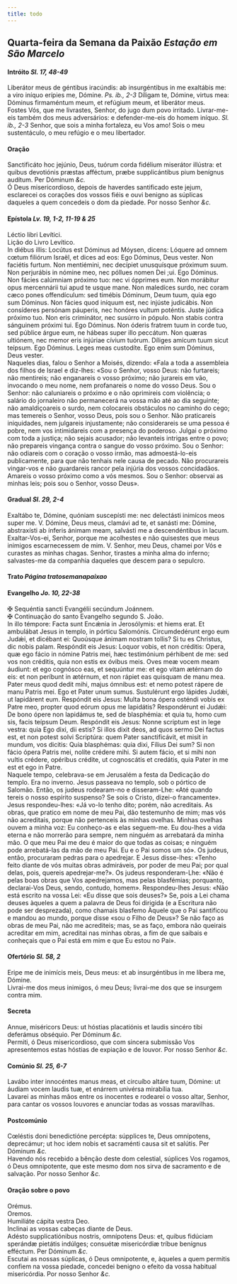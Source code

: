 ```yaml
---
title: todo
---
```

<h2 class="text-center">Quarta-feira da Semana da Paixão <em>Estação em São Marcelo</em></h2>

<h4 class="text-center">Intróito <em>Sl. 17, 48-49</em></h4>
<div class="container-fluid">
<div class="row">
<div class="dropcap text-justify">
Liberátor meus de géntibus iracúndis: ab insurgéntibus in me exaltábis me: a viro iníquo erípies me, Dómine. <em>Ps. ib., 2-3</em> Díligam te, Dómine, virtus mea: Dóminus firmaméntum meum, et refúgium meum, et liberátor meus.
</div>
<div class="dropcap text-justify">
Fostes Vós, que me livrastes, Senhor, do jugo dum povo irritado. Livrar-me-eis também dos meus adversários: e defender-me-eis do homem iníquo. <em>Sl. ib., 2-3</em> Senhor, que sois a minha fortaleza, eu Vos amo! Sois o meu sustentáculo, o meu refúgio e o meu libertador.
</div>
</div>
</div>

<h4 class="text-center">Oração</h4>
<div class="container-fluid">
<div class="row">
<div class="dropcap text-justify">
Sanctificáto hoc jejúnio, Deus, tuórum corda fidélium miserátor illústra: et quibus devotiónis præstas afféctum, præbe supplicántibus pium benígnus audítum. Per Dóminum <em>&c.</em>
</div>
<div class="dropcap text-justify">
Ó Deus misericordioso, depois de haverdes santificado este jejum, esclarecei os corações dos vossos fiéis e ouvi benigno as súplicas daqueles a quem concedeis o dom da piedade. Por nosso Senhor <em>&c.</em>
</div>
</div>
</div>

<h4 class="text-center">Epístola <em>Lv. 19, 1-2, 11-19 & 25</em></h4>
<div class="container-fluid">
<div class="row">
<div class="text-justify">
Léctio libri Levítici.
</div>
<div class="text-justify">
Lição do Livro Levítico.
</div>
<div class="dropcap text-justify">
In diébus illis: Locútus est Dóminus ad Móysen, dicens: Lóquere ad omnem cœtum filiórum Israël, et dices ad eos: Ego Dóminus, Deus vester. Non faciétis furtum. Non mentiémini, nec decípiet unusquísque próximum suum. Non perjurábis in nómine meo, nec póllues nomen Dei ;ui. Ego Dóminus. Non fácies calúmniam próximo tuo: nec vi ópprimes eum. Non morábitur opus mercennárii tui apud te usque mane. Non maledíces surdo, nec coram cæco pones offendículum: sed timébis Dóminum, Deum tuum, quia ego sum Dóminus. Non fácies quod iníquum est, nec injúste judicábis. Non consíderes persónam páuperis, nec honóres vultum poténtis. Juste júdica próximo tuo. Non eris criminátor, nec susúrro in pópulo. Non stabis contra sánguinem próximi tui. Ego Dóminus. Non óderis fratrem tuum in corde tuo, sed públice árgue eum, ne hábeas super illo peccátum. Non quæras ultiónem, nec memor eris injúriae cívium tuórum. Díliges amícum tuum sicut teípsum. Ego Dóminus. Leges meas custodíte. Ego enim sum Dóminus, Deus vester.
</div>
<div class="dropcap text-justify">
Naqueles dias, falou o Senhor a Moisés, dizendo: «Fala a toda a assembleia dos filhos de Israel e diz-lhes: «Sou o Senhor, vosso Deus: não furtareis; não mentireis; não enganareis o vosso próximo; não jurareis em vão, invocando o meu nome, nem profanareis o nome do vosso Deus. Sou o Senhor: não caluniareis o próximo e o não oprimireis com violência; o salário do jornaleiro não permanecerá na vossa mão até ao dia seguinte; não amaldiçoareis o surdo, nem colocareis obstáculos no caminho do cego; mas temereis o Senhor, vosso Deus, pois sou o Senhor. Não praticareis iniquidades, nem julgareis injustamente; não considerareis se uma pessoa é pobre, nem vos intimidareis com a presença do poderoso. Julgai o próximo com toda a justiça; não sejais acusador; não levanteis intrigas entre o povo; não prepareis vingança contra o sangue do vosso próximo. Sou o Senhor: não odiareis com o coração o vosso irmão, mas admoestá-lo-eis publicamente, para que não tenhais nele causa de pecado. Não procurareis vingar-vos e não guardareis rancor pela injúria dos vossos concidadãos. Amareis o vosso próximo como a vós mesmos. Sou o Senhor: observai as minhas leis; pois sou o Senhor, vosso Deus».
</div>
</div>
</div>

<h4 class="text-center">Gradual <em>Sl. 29, 2-4</em></h4>
<div class="container-fluid">
<div class="row">
<div class="dropcap text-justify">
Exaltábo te, Dómine, quóniam suscepísti me: nec delectásti inimícos meos super me. V. Dómine, Deus meus, clamávi ad te, et sanásti me: Dómine, abstraxísti ab ínferis ánimam meam, salvásti me a descendéntibus in lacum.
</div>
<div class="dropcap text-justify">
Exaltar-Vos-ei, Senhor, porque me acolhestes e não quisestes que meus inimigos escarnecessem de mim. V. Senhor, meu Deus, chamei por Vós e curastes as minhas chagas. Senhor, tirastes a minha alma do inferno; salvastes-me da companhia daqueles que descem para o sepulcro.
</div>
</div>
</div>

<h4 class="text-center">Trato <em>Página tratosemanapaixao</em></h4>

<h4 class="text-center">Evangelho <em>Jo. 10, 22-38</em></h4>
<div class="container-fluid">
<div class="row">
<div class="text-justify">
<span class="text-danger">&#10016;</span> Sequéntia sancti Evangélii secúndum Joánnem.
</div>
<div class="text-justify">
<span class="text-danger">&#10016;</span> Continuação do santo Evangelho segundo S. João.
</div>
<div class="dropcap text-justify">
In illo témpore: Facta sunt Encǽnia in Jerosólymis: et hiems erat. Et ambulábat Jesus in templo, in pórticu Salomónis. Circumdedérunt ergo eum Judǽi, et dicébant ei: Quoúsque ánimam nostram tollis? Si tu es Christus, dic nobis palam. Respóndit eis Jesus: Loquor vobis, et non créditis: Opera, quæ ego fácio in nómine Patris mei, hæc testimónium pérhibent de me: sed vos non créditis, quia non estis ex óvibus meis. Oves meæ vocem meam áudiunt: et ego cognósco eas, et sequúntur me: et ego vitam ætérnam do eis: et non períbunt in ætérnum, et non rápiet eas quisquam de manu mea. Pater meus quod dedit mihi, majus ómnibus est: et nemo potest rápere de manu Patris mei. Ego et Pater unum sumus. Sustulérunt ergo lápides Judǽi, ut lapidárent eum. Respóndit eis Jesus: Multa bona ópera osténdi vobis ex Patre meo, propter quod eórum opus me lapidátis? Respondérunt ei Judǽi: De bono ópere non lapidámus te, sed de blasphémia: et quia tu, homo cum sis, facis teípsum Deum. Respóndit eis Jesus: Nonne scriptum est in lege vestra: quia Ego dixi, dii estis? Si illos dixit deos, ad quos sermo Dei factus est, et non potest solvi Scriptúra: quem Pater sanctificávit, et misit in mundum, vos dicitis: Quia blasphémas: quia dixi, Fílius Dei sum? Si non fácio ópera Patris mei, nolíte crédere mihi. Si autem fácio, et si mihi non vultis crédere, opéribus crédite, ut cognoscátis et credátis, quia Pater in me est et ego in Patre.
</div>
<div class="dropcap text-justify">
Naquele tempo, celebrava-se em Jerusalém a festa da Dedicação do templo. Era no inverno. Jesus passeava no templo, sob o pórtico de Salomão. Então, os judeus rodearam-no e disseram-Lhe: «Até quando tereis o nosso espírito suspenso? Se sois o Cristo, dizei-o francamente». Jesus respondeu-lhes: «Já vo-lo tenho dito; porém, não acreditais. As obras, que pratico em nome de meu Pai, dão testemunho de mim; mas vós não acreditais, porque não pertenceis às minhas ovelhas. Minhas ovelhas ouvem a minha voz: Eu conheço-as e elas seguem-me. Eu dou-lhes a vida eterna e não morrerão para sempre, nem ninguém as arrebatará da minha mão. O que meu Pai me deu é maior do que todas as coisas; e ninguém pode arrebatá-las da mão de meu Pai. Eu e o Pai somos um só». Os judeus, então, procuraram pedras para o apedrejar. E Jesus disse-lhes: «Tenho feito diante de vós muitas obras admiráveis, por poder de meu Pai; por qual delas, pois, quereis apedrejar-me?». Os judeus responderam-Lhe: «Não é pelas boas obras que Vos apedrejamos, mas pelas blasfémias; porquanto, declarai-Vos Deus, sendo, contudo, homem». Respondeu-lhes Jesus: «Não está escrito na vossa Lei: «Eu disse que sois deuses?» Se, pois a Lei chama deuses àqueles a quem a palavra de Deus foi dirigida (e a Escritura não pode ser desprezada), como chamais blasfemo Àquele que o Pai santificou e mandou ao mundo, porque disse «sou o Filho de Deus»? Se não faço as obras de meu Pai, não me acrediteis; mas, se as faço, embora não queirais acreditar em mim, acreditai nas minhas obras, a fim de que saibais e conheçais que o Pai está em mim e que Eu estou no Pai».
</div>
</div>
</div>

<h4 class="text-center">Ofertório <em>Sl. 58, 2</em></h4>
<div class="container-fluid">
<div class="row">
<div class="dropcap text-justify">
Eripe me de inimícis meis, Deus meus: et ab insurgéntibus in me líbera me, Dómine.
</div>
<div class="dropcap text-justify">
Livrai-me dos meus inimigos, ó meu Deus; livrai-me dos que se insurgem contra mim.
</div>
</div>
</div>

<h4 class="text-center">Secreta</h4>
<div class="container-fluid">
<div class="row">
<div class="dropcap text-justify">
Annue, miséricors Deus: ut hóstias placatiónis et laudis sincéro tibi deferámus obséquio. Per Dóminum <em>&c.</em>
</div>
<div class="dropcap text-justify">
Permiti, ó Deus misericordioso, que com sincera submissão Vos apresentemos estas hóstias de expiação e de louvor. Por nosso Senhor <em>&c.</em>
</div>
</div>
</div>

<h4 class="text-center">Comúnio <em>Sl. 25, 6-7</em></h4>
<div class="container-fluid">
<div class="row">
<div class="dropcap text-justify">
Lavábo inter innocéntes manus meas, et circuíbo altáre tuum, Dómine: ut áudiam vocem laudis tuæ, et enárrem univérsa mirabília tua.
</div>
<div class="dropcap text-justify">
Lavarei as minhas mãos entre os inocentes e rodearei o vosso altar, Senhor, para cantar os vossos louvores e anunciar todas as vossas maravilhas.
</div>
</div>
</div>

<h4 class="text-center">Postcomúnio</h4>
<div class="container-fluid">
<div class="row">
<div class="dropcap text-justify">
Cœléstis doni benedictióne percépta: súpplices te, Deus omnípotens, deprecámur; ut hoc idem nobis et sacraménti causa sit et salútis. Per Dóminum <em>&c.</em>
</div>
<div class="dropcap text-justify">
Havendo nós recebido a bênção deste dom celestial, súplices Vos rogamos, ó Deus omnipotente, que este mesmo dom nos sirva de sacramento e de salvação. Por nosso Senhor <em>&c.</em>
</div>
</div>
</div>

<h4 class="text-center">Oração sobre o povo</h4>
<div class="container-fluid">
<div class="row">
<div class="text-danger text-center"> Orémus.</div>
<div class="text-danger text-center"> Oremos.</div>
<div class="text-justify">
Humiliáte cápita vestra Deo.
</div>
<div class="text-justify">
Inclinai as vossas cabeças diante de Deus.
</div>
<div class="text-justify">
Adésto supplicatiónibus nostris, omnípotens Deus: et, quibus fidúciam sperándæ pietátis indúlges; consuétæ misericórdiæ tríbue benígnus efféctum. Per Dóminum <em>&c.</em>
</div>
<div class="text-justify">
Escutai as nossas súplicas, ó Deus omnipotente, e, àqueles a quem permitis confiem na vossa piedade, concedei benigno o efeito da vossa habitual misericórdia. Por nosso Senhor <em>&c.</em>
</div>
</div>
</div>
